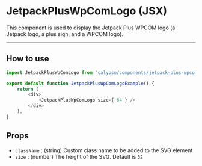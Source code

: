 # JetpackPlusWpComLogo (JSX)

This component is used to display the Jetpack Plus WPCOM logo (a Jetpack logo, a plus sign, and a WPCOM logo).

---

## How to use

```js
import JetpackPlusWpComLogo from 'calypso/components/jetpack-plus-wpcom-logo';

export default function JetpackPlusWpComLogoExample() {
	return (
		<div>
			<JetpackPlusWpComLogo size={ 64 } />
		</div>
	);
}
```

## Props

- `className` : (string) Custom class name to be added to the SVG element
- `size` : (number) The height of the SVG. Default is `32`
